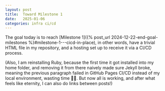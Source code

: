 ```yaml
---
layout: post
title:  Toward Milestone 1
date:   2025-01-06
categories: infra ci/cd
---
```


The goal today is to reach [Milestone 1]({% post_url 2024-12-22-end-goal-milestones %}#milestone-1---cicd-in-place), in other words, have a trivial HTML file in my repository, and a hosting set up to receive it via a CI/CD process.

(Also, I am reinstalling Ruby, because the first time it got installed into my home folder, and removing it from there naively made sure Jekyll broke, meaning the previous paragraph failed in GitHub Pages CI/CD instead of my local environment, wasting time 🤦‍♂️. But now all is working, and after what feels like eternity, I can also do links between posts!)

